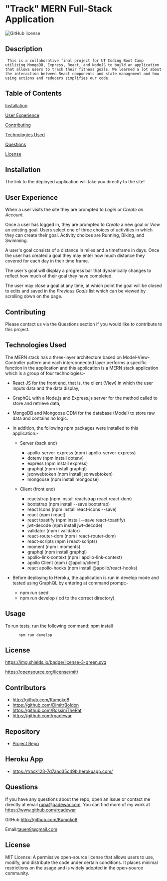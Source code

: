 # "Track" MERN Full-Stack Application

![GitHub license](https://img.shields.io/badge/license-MIT-red)

## Description

     This is a collaborative final project for UT Coding Boot Camp utilizing MongoDB, Express, React, and NodeJS to build an application that allows users to track their fitness goals. We learned a lot about the interaction between React components and state management and how using actions and reducers simplifies our code.

## Table of Contents

[Installation](#installation)

[User Experience](#user-experience)

[Contributing](#contributing)

[Technologies Used](#technologies-used)

[Questions](#questions)

[License](#license)

## Installation

<a name="installation"></a>

 <p> The link to the deployed application will take you directly to the site! </p>

## User Experience
 
 When a user visits the site they are prompted to *Login* or *Create an Account*.

Once a user has logged in, they are prompted to _Create_ a new goal or _View_ an existing goal. Users select one of three choices of activities in which they can create their goal. Activity choices are Running, Biking, and Swimming.

A user's goal consists of a distance in miles and a timeframe in days. Once the user has created a goal they may enter how much distance they covered for each day in their time frame.

The user's goal will display a progress bar that dynamically changes to reflect how much of their goal they have completed.

The user may close a goal at any time, at which point the goal will be closed to edits and saved in the _Previous Goals_ list which can be viewed by scrolling down on the page.</p>

## Contributing

<a name="contributing"></a>

Please contact us via the Questions section if you would like to contribute to this project.

## Technologies Used

The MERN stack has a three-layer architecture based on Model-View-Controller pattern and each interconnected layer performs a specific function in the application and this application is a MERN stack application which is a group of four technologies:-

- React JS for the front end, that is, the client (View) in which the user inputs data and the data display,
- GraphQL with a Node.js and Express.js server for the method called to store and retrieve data,
- MongoDB and Mongoose ODM for the database (Model) to store raw data and contains no logic.
- In addition, the following npm packages were installed to this application:-

  - Server (back end)

    - apollo-server-express (npm i apollo-server-express)
    - dotenv (npm install dotenv)
    - express (npm install express)
    - graphql (npm install graphql)
    - jsonwebtoken (npm install jsonwebtoken)
    - mongoose (npm install mongoose)

  - Client (front end)

    - reactstrap (npm install reactstrap react react-dom)
    - bootstrap (npm install --save bootstrap)
    - react Icons (npm install react-icons --save)
    - react (npm i react)
    - react toastify (npm install --save react-toastify)
    - jwt-decode (npm install jwt-decode)
    - validator (npm i validator)
    - react-router-dom (npm i react-router-dom)
    - react-scripts (npm i react-scripts)
    - moment (npm i moments)
    - graphql (npm install graphql)
    - apollo-link-context (npm i apollo-link-context)
    - apollo Client (npm i @apollo/client)
    - react apollo-hooks (npm install @apollo/react-hooks)

- Before deploying to Heroku, the application is run in develop mode and tested using GraphQL by entering at command prompt:-

  - npm run seed
  - npm run develop ( cd to the correct directory)

## Usage

To run tests, run the following command:
npm install

          npm run develop

## License

<a name="license"></a>

https://img.shields.io/badge/license-3-green.svg

https://opensource.org/license/mit/

## Contributors

- http://github.com/Kumoko8
- https://github.com/DimitrBoldon
- https://github.com/RossiniTheRat
- https://github.com/rgadewar

## Repository

- [Project Repo](https://github.com/rgadewar/track/tree/Submission-V2)

## Heroku App

- https://track123-7d7aad35c49b.herokuapp.com/


## Questions 
<a name="questions"></a>
If you have any questions about the repo, open an issue or contact me directly at email rupa@gadewar.com. You can find more of my work at
https://www.github.com/rgadewar

GitHub:http://github.com/Kumoko8

Email:tauen8@gmail.com

## License
MIT License: A permissive open-source license that allows users to use, modify, and distribute the code under certain conditions. It places minimal restrictions on the usage and is widely adopted in the open-source community.
